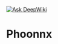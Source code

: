 [![Ask DeepWiki](https://deepwiki.com/badge.svg)](https://deepwiki.com/TigreGotico/phoonnx)

# Phoonnx
